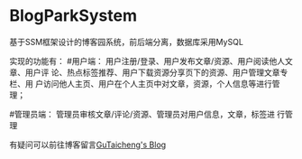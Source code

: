 # BlogParkSystem
基于SSM框架设计的博客园系统，前后端分离，数据库采用MySQL

实现的功能有：
#用户端：
用户注册/登录、用户发布文章/资源、用户阅读他人文章、用户评
论、热点标签推荐、用户下载资源分享页下的资源、用户管理文章专栏、用
户访问他人主页、用户在个人主页中对文章，资源，个人信息等进行管理；

#管理员端：
管理员审核文章/评论/资源、管理员对用户信息，文章，标签进
行管理

有疑问可以前往博客留言[GuTaicheng's Blog](https://blog.gutaicheng.top/)
